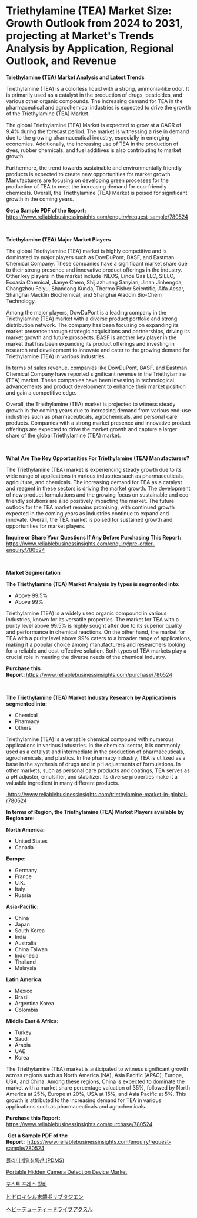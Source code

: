 <p><h1>Triethylamine (TEA) Market Size: Growth Outlook from 2024 to 2031, projecting at Market's Trends Analysis by Application, Regional Outlook, and Revenue</h1></p><p><strong>Triethylamine (TEA) Market Analysis and Latest Trends</strong></p>
<p><p>Triethylamine (TEA) is a colorless liquid with a strong, ammonia-like odor. It is primarily used as a catalyst in the production of drugs, pesticides, and various other organic compounds. The increasing demand for TEA in the pharmaceutical and agrochemical industries is expected to drive the growth of the Triethylamine (TEA) Market.</p><p>The global Triethylamine (TEA) Market is expected to grow at a CAGR of 9.4% during the forecast period. The market is witnessing a rise in demand due to the growing pharmaceutical industry, especially in emerging economies. Additionally, the increasing use of TEA in the production of dyes, rubber chemicals, and fuel additives is also contributing to market growth.</p><p>Furthermore, the trend towards sustainable and environmentally friendly products is expected to create new opportunities for market growth. Manufacturers are focusing on developing green processes for the production of TEA to meet the increasing demand for eco-friendly chemicals. Overall, the Triethylamine (TEA) Market is poised for significant growth in the coming years.</p></p>
<p><strong>Get a Sample PDF of the Report:&nbsp;</strong> <a href="https://www.reliablebusinessinsights.com/enquiry/request-sample/780524">https://www.reliablebusinessinsights.com/enquiry/request-sample/780524</a></p>
<p>&nbsp;</p>
<p><strong>Triethylamine (TEA) Major Market Players</strong></p>
<p><p>The global Triethylamine (TEA) market is highly competitive and is dominated by major players such as DowDuPont, BASF, and Eastman Chemical Company. These companies have a significant market share due to their strong presence and innovative product offerings in the industry. Other key players in the market include INEOS, Linde Gas LLC, SIELC, Ecoasia Chemical, Jianye Chem, Shijiazhuang Sanyian, Jinan Jinhengda, Changzhou Feiyu, Shandong Kunda, Thermo Fisher Scientific, Alfa Aesar, Shanghai Macklin Biochemical, and Shanghai Aladdin Bio-Chem Technology.</p><p>Among the major players, DowDuPont is a leading company in the Triethylamine (TEA) market with a diverse product portfolio and strong distribution network. The company has been focusing on expanding its market presence through strategic acquisitions and partnerships, driving its market growth and future prospects. BASF is another key player in the market that has been expanding its product offerings and investing in research and development to innovate and cater to the growing demand for Triethylamine (TEA) in various industries.</p><p>In terms of sales revenue, companies like DowDuPont, BASF, and Eastman Chemical Company have reported significant revenue in the Triethylamine (TEA) market. These companies have been investing in technological advancements and product development to enhance their market position and gain a competitive edge.</p><p>Overall, the Triethylamine (TEA) market is projected to witness steady growth in the coming years due to increasing demand from various end-use industries such as pharmaceuticals, agrochemicals, and personal care products. Companies with a strong market presence and innovative product offerings are expected to drive the market growth and capture a larger share of the global Triethylamine (TEA) market.</p></p>
<p>&nbsp;</p>
<p><strong>What Are The Key Opportunities For Triethylamine (TEA) Manufacturers?</strong></p>
<p><p>The Triethylamine (TEA) market is experiencing steady growth due to its wide range of applications in various industries such as pharmaceuticals, agriculture, and chemicals. The increasing demand for TEA as a catalyst and reagent in these sectors is driving the market growth. The development of new product formulations and the growing focus on sustainable and eco-friendly solutions are also positively impacting the market. The future outlook for the TEA market remains promising, with continued growth expected in the coming years as industries continue to expand and innovate. Overall, the TEA market is poised for sustained growth and opportunities for market players.</p></p>
<p><strong>Inquire or Share Your Questions If Any Before Purchasing This Report:</strong> <a href="https://www.reliablebusinessinsights.com/enquiry/pre-order-enquiry/780524">https://www.reliablebusinessinsights.com/enquiry/pre-order-enquiry/780524</a></p>
<p>&nbsp;</p>
<p><strong>Market Segmentation</strong></p>
<p><strong>The Triethylamine (TEA) Market Analysis by types is segmented into:</strong></p>
<p><ul><li>Above 99.5%</li><li>Above 99%</li></ul></p>
<p><p>Triethylamine (TEA) is a widely used organic compound in various industries, known for its versatile properties. The market for TEA with a purity level above 99.5% is highly sought after due to its superior quality and performance in chemical reactions. On the other hand, the market for TEA with a purity level above 99% caters to a broader range of applications, making it a popular choice among manufacturers and researchers looking for a reliable and cost-effective solution. Both types of TEA markets play a crucial role in meeting the diverse needs of the chemical industry.</p></p>
<p><strong>Purchase this Report:&nbsp;</strong><a href="https://www.reliablebusinessinsights.com/purchase/780524">https://www.reliablebusinessinsights.com/purchase/780524</a></p>
<p>&nbsp;</p>
<p><strong>The Triethylamine (TEA) Market Industry Research by Application is segmented into:</strong></p>
<p><ul><li>Chemical</li><li>Pharmacy</li><li>Others</li></ul></p>
<p><p>Triethylamine (TEA) is a versatile chemical compound with numerous applications in various industries. In the chemical sector, it is commonly used as a catalyst and intermediate in the production of pharmaceuticals, agrochemicals, and plastics. In the pharmacy industry, TEA is utilized as a base in the synthesis of drugs and in pH adjustments of formulations. In other markets, such as personal care products and coatings, TEA serves as a pH adjuster, emulsifier, and stabilizer. Its diverse properties make it a valuable ingredient in many different products.</p></p>
<p><a href="https://www.reliablebusinessinsights.com/triethylamine-market-in-global-r780524">&nbsp;https://www.reliablebusinessinsights.com/triethylamine-market-in-global-r780524</a></p>
<p><strong>In terms of Region, the Triethylamine (TEA) Market Players available by Region are:</strong></p>
<p>
    <p> <strong> North America: </strong>
        <ul>
            <li>United States</li>
            <li>Canada</li>
        </ul>
        </p> 
    <p> <strong> Europe: </strong>
        <ul>
            <li>Germany</li>
            <li>France</li>
            <li>U.K.</li>
            <li>Italy</li>
            <li>Russia</li>
        </ul>
        </p> 
    <p> <strong> Asia-Pacific: </strong>
        <ul>
            <li>China</li>
            <li>Japan</li>
            <li>South Korea</li>
            <li>India</li>
            <li>Australia</li>
            <li>China Taiwan</li>
            <li>Indonesia</li>
            <li>Thailand</li>
            <li>Malaysia</li>
        </ul>
        </p> 
    <p> <strong> Latin America: </strong>
        <ul>
            <li>Mexico</li>
            <li>Brazil</li>
            <li>Argentina Korea</li>
            <li>Colombia</li>
        </ul>
        </p> 
    <p> <strong> Middle East & Africa: </strong>
        <ul>
            <li>Turkey</li>
            <li>Saudi</li>
            <li>Arabia</li>
            <li>UAE</li>
            <li>Korea</li>
        </ul>
    </p>
    </p>
<p><p>The Triethylamine (TEA) market is anticipated to witness significant growth across regions such as North America (NA), Asia Pacific (APAC), Europe, USA, and China. Among these regions, China is expected to dominate the market with a market share percentage valuation of 35%, followed by North America at 25%, Europe at 20%, USA at 15%, and Asia Pacific at 5%. This growth is attributed to the increasing demand for TEA in various applications such as pharmaceuticals and agrochemicals.</p></p>
<p><strong>Purchase this Report: </strong><a href="https://www.reliablebusinessinsights.com/purchase/780524">https://www.reliablebusinessinsights.com/purchase/780524</a></p>
<p>&nbsp;<strong>Get a Sample PDF of the Report:&nbsp;&nbsp;</strong><a href="https://www.reliablebusinessinsights.com/enquiry/request-sample/780524">https://www.reliablebusinessinsights.com/enquiry/request-sample/780524</a></p>
<p><strong></strong></p>
<p><p><a href="https://github.com/solomonbode85/Market-Research-Report-List-1/blob/main/4727999105115.md">폴리디메틸실록산 (PDMS)</a></p><p><a href="https://issuu.com/reportprime-2/docs/portable-hidden-camera-detection-device-market-siz">Portable Hidden Camera Detection Device Market</a></p><p><a href="https://github.com/apple8975768/Market-Research-Report-List-1/blob/main/1590958105116.md">포스트 프레스 장비</a></p><p><a href="https://github.com/reliezer65/Market-Research-Report-List-1/blob/main/5592886110354.md">ヒドロキシル末端ポリブタジエン</a></p><p><a href="https://github.com/tanyaali3/Market-Research-Report-List-1/blob/main/2785635110355.md">ヘビーデューティードライブアクスル</a></p></p>